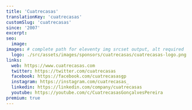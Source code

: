 ```yaml
---
title: 'Cuatrecasas'
translationKey: 'cuatrecasas'
customSlug: 'cuatrecasas'
since: '2007'
excerpt:
seo:
  image:
images: # complete path for eleventy img srcset output, alt required
  logo: ./src/assets/images/sponsors/cuatrecasas/cuatrecasas-logo.png
links:
  web: https://www.cuatrecasas.com
  twitter: https://twitter.com/cuatrecasas
  facebook: https://facebook.com/cuatrecasasgp
  instagram: https://instagram.com/cuatrecasas_
  linkedin: https://linkedin.com/company/cuatrecasas
  youtube: https://youtube.com/c/CuatrecasasGonçalvesPereira
premium: true
---
```

